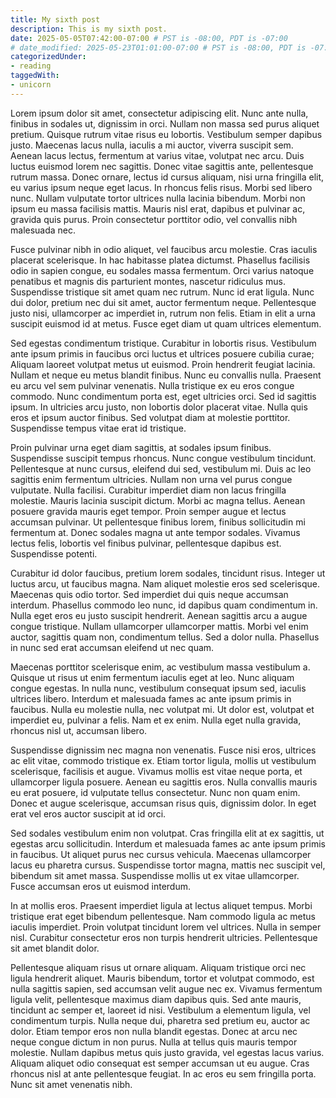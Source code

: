 ```yaml
---
title: My sixth post
description: This is my sixth post.
date: 2025-05-05T07:42:00-07:00 # PST is -08:00, PDT is -07:00
# date_modified: 2025-05-23T01:01:00-07:00 # PST is -08:00, PDT is -07:00
categorizedUnder:
- reading
taggedWith:
- unicorn
---
```


Lorem ipsum dolor sit amet, consectetur adipiscing elit. Nunc ante nulla, finibus in sodales ut, dignissim in orci. Nullam non massa sed purus aliquet pretium. Quisque rutrum vitae risus eu lobortis. Vestibulum semper dapibus justo. Maecenas lacus nulla, iaculis a mi auctor, viverra suscipit sem. Aenean lacus lectus, fermentum at varius vitae, volutpat nec arcu. Duis luctus euismod lorem nec sagittis. Donec vitae sagittis ante, pellentesque rutrum massa. Donec ornare, lectus id cursus aliquam, nisi urna fringilla elit, eu varius ipsum neque eget lacus. In rhoncus felis risus. Morbi sed libero nunc. Nullam vulputate tortor ultrices nulla lacinia bibendum. Morbi non ipsum eu massa facilisis mattis. Mauris nisl erat, dapibus et pulvinar ac, gravida quis purus. Proin consectetur porttitor odio, vel convallis nibh malesuada nec.

Fusce pulvinar nibh in odio aliquet, vel faucibus arcu molestie. Cras iaculis placerat scelerisque. In hac habitasse platea dictumst. Phasellus facilisis odio in sapien congue, eu sodales massa fermentum. Orci varius natoque penatibus et magnis dis parturient montes, nascetur ridiculus mus. Suspendisse tristique sit amet quam nec rutrum. Nunc id erat ligula. Nunc dui dolor, pretium nec dui sit amet, auctor fermentum neque. Pellentesque justo nisi, ullamcorper ac imperdiet in, rutrum non felis. Etiam in elit a urna suscipit euismod id at metus. Fusce eget diam ut quam ultrices elementum.

Sed egestas condimentum tristique. Curabitur in lobortis risus. Vestibulum ante ipsum primis in faucibus orci luctus et ultrices posuere cubilia curae; Aliquam laoreet volutpat metus ut euismod. Proin hendrerit feugiat lacinia. Nullam et neque eu metus blandit finibus. Nunc eu convallis nulla. Praesent eu arcu vel sem pulvinar venenatis. Nulla tristique ex eu eros congue commodo. Nunc condimentum porta est, eget ultricies orci. Sed id sagittis ipsum. In ultricies arcu justo, non lobortis dolor placerat vitae. Nulla quis eros et ipsum auctor finibus. Sed volutpat diam at molestie porttitor. Suspendisse tempus vitae erat id tristique.

Proin pulvinar urna eget diam sagittis, at sodales ipsum finibus. Suspendisse suscipit tempus rhoncus. Nunc congue vestibulum tincidunt. Pellentesque at nunc cursus, eleifend dui sed, vestibulum mi. Duis ac leo sagittis enim fermentum ultricies. Nullam non urna vel purus congue vulputate. Nulla facilisi. Curabitur imperdiet diam non lacus fringilla molestie. Mauris lacinia suscipit dictum. Morbi ac magna tellus. Aenean posuere gravida mauris eget tempor. Proin semper augue et lectus accumsan pulvinar. Ut pellentesque finibus lorem, finibus sollicitudin mi fermentum at. Donec sodales magna ut ante tempor sodales. Vivamus lectus felis, lobortis vel finibus pulvinar, pellentesque dapibus est. Suspendisse potenti.

Curabitur id dolor faucibus, pretium lorem sodales, tincidunt risus. Integer ut luctus arcu, ut faucibus magna. Nam aliquet molestie eros sed scelerisque. Maecenas quis odio tortor. Sed imperdiet dui quis neque accumsan interdum. Phasellus commodo leo nunc, id dapibus quam condimentum in. Nulla eget eros eu justo suscipit hendrerit. Aenean sagittis arcu a augue congue tristique. Nullam ullamcorper ullamcorper mattis. Morbi vel enim auctor, sagittis quam non, condimentum tellus. Sed a dolor nulla. Phasellus in nunc sed erat accumsan eleifend ut nec quam.

Maecenas porttitor scelerisque enim, ac vestibulum massa vestibulum a. Quisque ut risus ut enim fermentum iaculis eget at leo. Nunc aliquam congue egestas. In nulla nunc, vestibulum consequat ipsum sed, iaculis ultrices libero. Interdum et malesuada fames ac ante ipsum primis in faucibus. Nulla eu molestie nulla, nec volutpat mi. Ut dolor est, volutpat et imperdiet eu, pulvinar a felis. Nam et ex enim. Nulla eget nulla gravida, rhoncus nisl ut, accumsan libero.

Suspendisse dignissim nec magna non venenatis. Fusce nisi eros, ultrices ac elit vitae, commodo tristique ex. Etiam tortor ligula, mollis ut vestibulum scelerisque, facilisis et augue. Vivamus mollis est vitae neque porta, et ullamcorper ligula posuere. Aenean eu sagittis eros. Nulla convallis mauris eu erat posuere, id vulputate tellus consectetur. Nunc non quam enim. Donec et augue scelerisque, accumsan risus quis, dignissim dolor. In eget erat vel eros auctor suscipit at id orci.

Sed sodales vestibulum enim non volutpat. Cras fringilla elit at ex sagittis, ut egestas arcu sollicitudin. Interdum et malesuada fames ac ante ipsum primis in faucibus. Ut aliquet purus nec cursus vehicula. Maecenas ullamcorper lacus eu pharetra cursus. Suspendisse tortor magna, mattis nec suscipit vel, bibendum sit amet massa. Suspendisse mollis ut ex vitae ullamcorper. Fusce accumsan eros ut euismod interdum.

In at mollis eros. Praesent imperdiet ligula at lectus aliquet tempus. Morbi tristique erat eget bibendum pellentesque. Nam commodo ligula ac metus iaculis imperdiet. Proin volutpat tincidunt lorem vel ultrices. Nulla in semper nisl. Curabitur consectetur eros non turpis hendrerit ultricies. Pellentesque sit amet blandit dolor.

Pellentesque aliquam risus ut ornare aliquam. Aliquam tristique orci nec ligula hendrerit aliquet. Mauris bibendum, tortor et volutpat commodo, est nulla sagittis sapien, sed accumsan velit augue nec ex. Vivamus fermentum ligula velit, pellentesque maximus diam dapibus quis. Sed ante mauris, tincidunt ac semper et, laoreet id nisi. Vestibulum a elementum ligula, vel condimentum turpis. Nulla neque dui, pharetra sed pretium eu, auctor ac dolor. Etiam tempor eros non nulla blandit egestas. Donec at arcu nec neque congue dictum in non purus. Nulla at tellus quis mauris tempor molestie. Nullam dapibus metus quis justo gravida, vel egestas lacus varius. Aliquam aliquet odio consequat est semper accumsan ut eu augue. Cras rhoncus nisl at ante pellentesque feugiat. In ac eros eu sem fringilla porta. Nunc sit amet venenatis nibh. 
